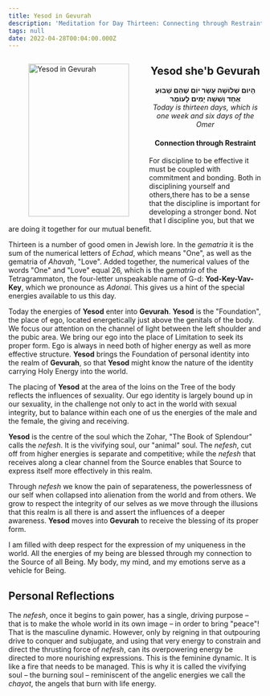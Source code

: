 ```yaml
---
title: Yesod in Gevurah
description: 'Meditation for Day Thirteen: Connecting through Restraint'
tags: null
date: 2022-04-28T00:04:00.000Z
---
```


<a href="https://www.chabad.org/holidays/sefirah/omer-count_cdo/jewish/Count-the-Omer.htm">
<i class="fa fa-file" aria-hidden="true"></i></a>

<figure style='float: left'>
 <a href='/posts/img/freedom/week2/2.6-Yesod_in_Gevurah.png' target="_blank">
   <img src='/posts/img/freedom/week2/2.6-Yesod_in_Gevurah_s.png' alt='Yesod in Gevurah' width='200' height='304' />
 </a>
</figure>

<div style="text-align:center">
<h2>Yesod she'b Gevurah</h2>
<span dir="rtl"><b>הָיום שְׁלוֹשָׁה עָשָׂר יוֹם שֶׁהֵם שָׁבוּעַ אֶחָד וְשִׁשָׁה יָמִים לָעוֹמֶר</b></span>
<br />
<i>ֹToday is thirteen days, which is one week and six days of the Omer</i>
</p>

<h4>Connection through Restraint</h4>

</div>

<div class="abstract">

For discipline to be effective it must be coupled with commitment and bonding. Both in disciplining yourself and others,there has to be a sense that the discipline is important for developing a stronger bond. Not that I discipline you, but that we are doing it together for our mutual benefit.

</div>

Thirteen is a number of good omen in Jewish lore. In the _gematria_ it is the sum of the numerical letters of _Echad_, which means "One", as well as the gematria of _Ahavah_, "Love". Added together, the numerical values of the words "One" and "Love" equal 26, which is the _gematria_ of the Tetragrammaton, the four-letter unspeakable name of G-d: __Yod-Key-Vav-Key__, which we pronounce as _Adonai_. This gives us a hint of the special energies available to us this day.

Today the energies of __Yesod__ enter into __Gevurah__. __Yesod__ is the "Foundation", the place of ego, located energetically just above the genitals of the body. We focus our attention on the channel of light between the left shoulder and the pubic area. We bring our ego into the place of Limitation to seek its proper form. Ego is always in need both of higher energy as well as more effective structure. __Yesod__ brings the Foundation of personal identity into the realm of __Gevurah__, so that __Yesod__ might know the nature of the identity carrying Holy Energy into the world.

The placing of __Yesod__  at the area of the loins on the Tree of the body reflects the influences of sexuality. Our ego identity is largely bound up in our sexuality, in the challenge not only to act in the world with sexual integrity, but to balance within each one of us the energies of the male and the female, the giving and receiving.

__Yesod__ is the centre of the soul which the Zohar, "The Book of Splendour" calls the _nefesh_. It is the vivifying soul, our "animal" soul. The _nefesh_, cut off from higher energies is separate and competitive; while the _nefesh_ that receives along a clear channel from the Source enables that Source to express itself more effectively in this realm.

Through _nefesh_ we know the pain of separateness, the powerlessness of our self when collapsed into alienation from the world and from others. We grow to respect the integrity of our  selves as we move through the illusions that this realm is all there is and assert the influences of a deeper awareness. __Yesod__ moves into __Gevurah__ to receive the blessing of its proper form.

<div class="abstract">

I am filled with deep respect for the expression of my uniqueness in the world. All the energies of my being are blessed through my connection to the Source of all Being. My body, my mind, and my emotions serve as a vehicle for Being.
</div>

## Personal Reflections

<div class="note">

The _nefesh_, once it begins to gain power, has a single, driving purpose – that is to make the whole world in its own image – in order to bring "peace"! That is the masculine dynamic. However, only by reigning in that outpouring drive to conquer and subjugate, and using that very energy to constrain and direct the thrusting force of _nefesh_, can its overpowering energy be directed to more nourishing expressions. This is the feminine dynamic. It is like a fire that needs to be managed. This is why it is called the vivifying soul – the burning soul – reminiscent of the angelic energies we call the _chayot_, the angels that burn with life energy.

</div>
